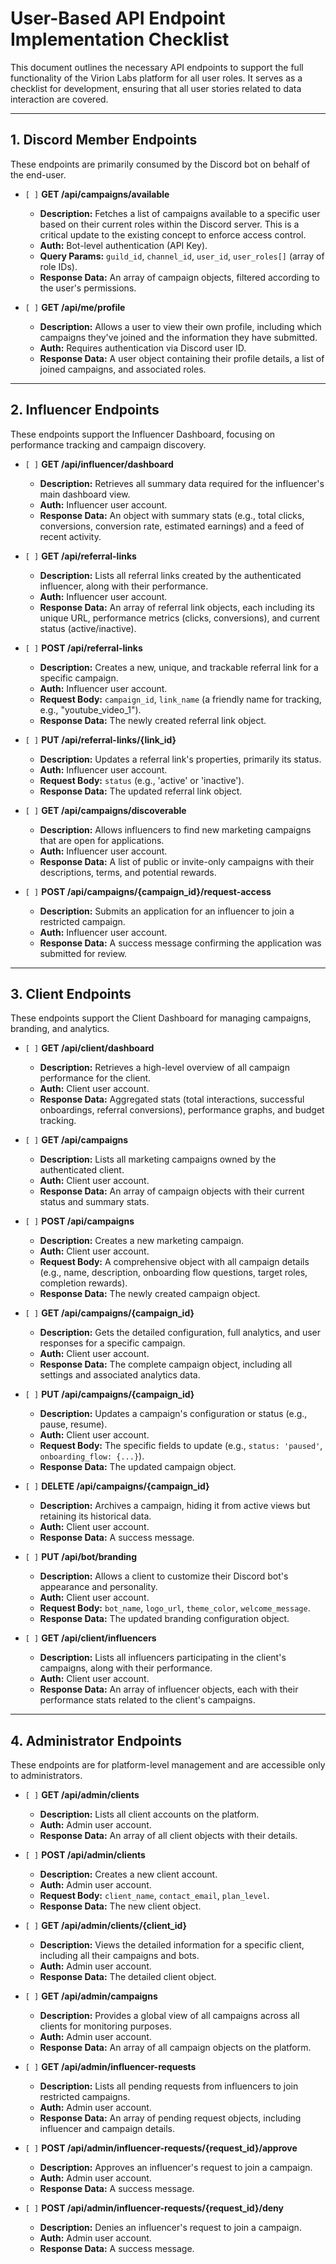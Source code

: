 # User-Based API Endpoint Implementation Checklist

This document outlines the necessary API endpoints to support the full functionality of the Virion Labs platform for all user roles. It serves as a checklist for development, ensuring that all user stories related to data interaction are covered.

---

## 1. Discord Member Endpoints

These endpoints are primarily consumed by the Discord bot on behalf of the end-user.

*   `[ ]` **GET /api/campaigns/available**
    *   **Description:** Fetches a list of campaigns available to a specific user based on their current roles within the Discord server. This is a critical update to the existing concept to enforce access control.
    *   **Auth:** Bot-level authentication (API Key).
    *   **Query Params:** `guild_id`, `channel_id`, `user_id`, `user_roles[]` (array of role IDs).
    *   **Response Data:** An array of campaign objects, filtered according to the user's permissions.

*   `[ ]` **GET /api/me/profile**
    *   **Description:** Allows a user to view their own profile, including which campaigns they've joined and the information they have submitted.
    *   **Auth:** Requires authentication via Discord user ID.
    *   **Response Data:** A user object containing their profile details, a list of joined campaigns, and associated roles.

---

## 2. Influencer Endpoints

These endpoints support the Influencer Dashboard, focusing on performance tracking and campaign discovery.

*   `[ ]` **GET /api/influencer/dashboard**
    *   **Description:** Retrieves all summary data required for the influencer's main dashboard view.
    *   **Auth:** Influencer user account.
    *   **Response Data:** An object with summary stats (e.g., total clicks, conversions, conversion rate, estimated earnings) and a feed of recent activity.

*   `[ ]` **GET /api/referral-links**
    *   **Description:** Lists all referral links created by the authenticated influencer, along with their performance.
    *   **Auth:** Influencer user account.
    *   **Response Data:** An array of referral link objects, each including its unique URL, performance metrics (clicks, conversions), and current status (active/inactive).

*   `[ ]` **POST /api/referral-links**
    *   **Description:** Creates a new, unique, and trackable referral link for a specific campaign.
    *   **Auth:** Influencer user account.
    *   **Request Body:** `campaign_id`, `link_name` (a friendly name for tracking, e.g., "youtube_video_1").
    *   **Response Data:** The newly created referral link object.

*   `[ ]` **PUT /api/referral-links/{link_id}**
    *   **Description:** Updates a referral link's properties, primarily its status.
    *   **Auth:** Influencer user account.
    *   **Request Body:** `status` (e.g., 'active' or 'inactive').
    *   **Response Data:** The updated referral link object.

*   `[ ]` **GET /api/campaigns/discoverable**
    *   **Description:** Allows influencers to find new marketing campaigns that are open for applications.
    *   **Auth:** Influencer user account.
    *   **Response Data:** A list of public or invite-only campaigns with their descriptions, terms, and potential rewards.

*   `[ ]` **POST /api/campaigns/{campaign_id}/request-access**
    *   **Description:** Submits an application for an influencer to join a restricted campaign.
    *   **Auth:** Influencer user account.
    *   **Response Data:** A success message confirming the application was submitted for review.

---

## 3. Client Endpoints

These endpoints support the Client Dashboard for managing campaigns, branding, and analytics.

*   `[ ]` **GET /api/client/dashboard**
    *   **Description:** Retrieves a high-level overview of all campaign performance for the client.
    *   **Auth:** Client user account.
    *   **Response Data:** Aggregated stats (total interactions, successful onboardings, referral conversions), performance graphs, and budget tracking.

*   `[ ]` **GET /api/campaigns**
    *   **Description:** Lists all marketing campaigns owned by the authenticated client.
    *   **Auth:** Client user account.
    *   **Response Data:** An array of campaign objects with their current status and summary stats.

*   `[ ]` **POST /api/campaigns**
    *   **Description:** Creates a new marketing campaign.
    *   **Auth:** Client user account.
    *   **Request Body:** A comprehensive object with all campaign details (e.g., name, description, onboarding flow questions, target roles, completion rewards).
    *   **Response Data:** The newly created campaign object.

*   `[ ]` **GET /api/campaigns/{campaign_id}**
    *   **Description:** Gets the detailed configuration, full analytics, and user responses for a specific campaign.
    *   **Auth:** Client user account.
    *   **Response Data:** The complete campaign object, including all settings and associated analytics data.

*   `[ ]` **PUT /api/campaigns/{campaign_id}**
    *   **Description:** Updates a campaign's configuration or status (e.g., pause, resume).
    *   **Auth:** Client user account.
    *   **Request Body:** The specific fields to update (e.g., `status: 'paused'`, `onboarding_flow: {...}`).
    *   **Response Data:** The updated campaign object.

*   `[ ]` **DELETE /api/campaigns/{campaign_id}**
    *   **Description:** Archives a campaign, hiding it from active views but retaining its historical data.
    *   **Auth:** Client user account.
    *   **Response Data:** A success message.

*   `[ ]` **PUT /api/bot/branding**
    *   **Description:** Allows a client to customize their Discord bot's appearance and personality.
    *   **Auth:** Client user account.
    *   **Request Body:** `bot_name`, `logo_url`, `theme_color`, `welcome_message`.
    *   **Response Data:** The updated branding configuration object.

*   `[ ]` **GET /api/client/influencers**
    *   **Description:** Lists all influencers participating in the client's campaigns, along with their performance.
    *   **Auth:** Client user account.
    *   **Response Data:** An array of influencer objects, each with their performance stats related to the client's campaigns.

---

## 4. Administrator Endpoints

These endpoints are for platform-level management and are accessible only to administrators.

*   `[ ]` **GET /api/admin/clients**
    *   **Description:** Lists all client accounts on the platform.
    *   **Auth:** Admin user account.
    *   **Response Data:** An array of all client objects with their details.

*   `[ ]` **POST /api/admin/clients**
    *   **Description:** Creates a new client account.
    *   **Auth:** Admin user account.
    *   **Request Body:** `client_name`, `contact_email`, `plan_level`.
    *   **Response Data:** The new client object.

*   `[ ]` **GET /api/admin/clients/{client_id}**
    *   **Description:** Views the detailed information for a specific client, including all their campaigns and bots.
    *   **Auth:** Admin user account.
    *   **Response Data:** The detailed client object.

*   `[ ]` **GET /api/admin/campaigns**
    *   **Description:** Provides a global view of all campaigns across all clients for monitoring purposes.
    *   **Auth:** Admin user account.
    *   **Response Data:** An array of all campaign objects on the platform.

*   `[ ]` **GET /api/admin/influencer-requests**
    *   **Description:** Lists all pending requests from influencers to join restricted campaigns.
    *   **Auth:** Admin user account.
    *   **Response Data:** An array of pending request objects, including influencer and campaign details.

*   `[ ]` **POST /api/admin/influencer-requests/{request_id}/approve**
    *   **Description:** Approves an influencer's request to join a campaign.
    *   **Auth:** Admin user account.
    *   **Response Data:** A success message.

*   `[ ]` **POST /api/admin/influencer-requests/{request_id}/deny**
    *   **Description:** Denies an influencer's request to join a campaign.
    *   **Auth:** Admin user account.
    *   **Response Data:** A success message.

